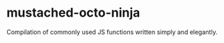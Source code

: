 mustached-octo-ninja
====================

Compilation of commonly used JS functions written simply and elegantly.
